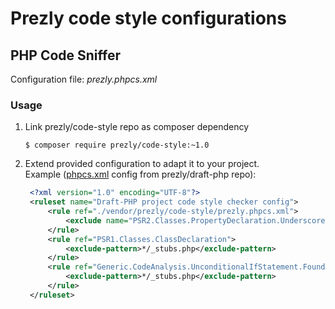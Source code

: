 Prezly code style configurations
================================


PHP Code Sniffer
----------------

Configuration file: *prezly.phpcs.xml*

### Usage

1. Link prezly/code-style repo as composer dependency

    `$ composer require prezly/code-style:~1.0`

2. Extend provided configuration to adapt it to your project.  
   Example ([phpcs.xml](https://github.com/prezly/draft-php/blob/master/phpcs.xml) config from prezly/draft-php repo):
   
   ``` xml
    <?xml version="1.0" encoding="UTF-8"?>
    <ruleset name="Draft-PHP project code style checker config">
        <rule ref="./vendor/prezly/code-style/prezly.phpcs.xml">
            <exclude name="PSR2.Classes.PropertyDeclaration.Underscore"/>
        </rule>
        <rule ref="PSR1.Classes.ClassDeclaration">
            <exclude-pattern>*/_stubs.php</exclude-pattern>
        </rule>
        <rule ref="Generic.CodeAnalysis.UnconditionalIfStatement.Found">
            <exclude-pattern>*/_stubs.php</exclude-pattern>
        </rule>
    </ruleset>
    ```
